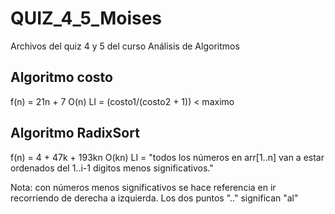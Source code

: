# QUIZ_4_5_Moises
Archivos del quiz 4 y 5 del curso Análisis de Algoritmos


Algoritmo costo
-------------------
f(n) = 21n + 7
O(n)
LI = (costo1/(costo2 + 1)) < maximo

Algoritmo RadixSort
-------------------
f(n) = 4 + 47k + 193kn
O(kn)
LI = "todos los números en arr[1..n] van a estar 
      ordenados del 1..i-1 digitos menos significativos."
      
Nota: con números menos significativos se hace referencia en ir recorriendo
      de derecha a izquierda.
      Los dos puntos ".." significan "al"
